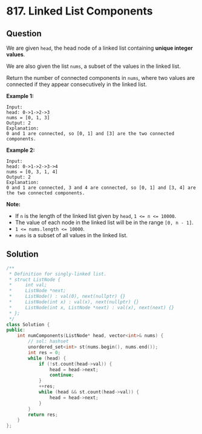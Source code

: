 # 817. Linked List Components

## Question

We are given `head`, the head node of a linked list containing **unique integer values**.

We are also given the list `nums`, a subset of the values in the linked list.

Return the number of connected components in `nums`, where two values are connected if they appear consecutively in the linked list.

**Example 1:**

```text
Input: 
head: 0->1->2->3
nums = [0, 1, 3]
Output: 2
Explanation: 
0 and 1 are connected, so [0, 1] and [3] are the two connected components.
```

**Example 2:**

```text
Input: 
head: 0->1->2->3->4
nums = [0, 3, 1, 4]
Output: 2
Explanation: 
0 and 1 are connected, 3 and 4 are connected, so [0, 1] and [3, 4] are the two connected components.
```

**Note:**

* If `n` is the length of the linked list given by `head`, `1 <= n <= 10000`.
* The value of each node in the linked list will be in the range `[0, n - 1]`.
* `1 <= nums.length <= 10000`.
* `nums` is a subset of all values in the linked list.

## Solution

```cpp
/**
 * Definition for singly-linked list.
 * struct ListNode {
 *     int val;
 *     ListNode *next;
 *     ListNode() : val(0), next(nullptr) {}
 *     ListNode(int x) : val(x), next(nullptr) {}
 *     ListNode(int x, ListNode *next) : val(x), next(next) {}
 * };
 */
class Solution {
public:
    int numComponents(ListNode* head, vector<int>& nums) {
        // sol: hashset
        unordered_set<int> st(nums.begin(), nums.end());
        int res = 0;
        while (head) {
            if (!st.count(head->val)) {
                head = head->next;
                continue;
            }
            ++res;
            while (head && st.count(head->val)) {
                head = head->next;
            }
        }
        return res;
    }
};
```

